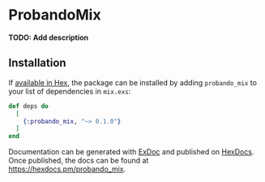 # ProbandoMix

**TODO: Add description**

## Installation

If [available in Hex](https://hex.pm/docs/publish), the package can be installed
by adding `probando_mix` to your list of dependencies in `mix.exs`:

```elixir
def deps do
  [
    {:probando_mix, "~> 0.1.0"}
  ]
end
```

Documentation can be generated with [ExDoc](https://github.com/elixir-lang/ex_doc)
and published on [HexDocs](https://hexdocs.pm). Once published, the docs can
be found at <https://hexdocs.pm/probando_mix>.

